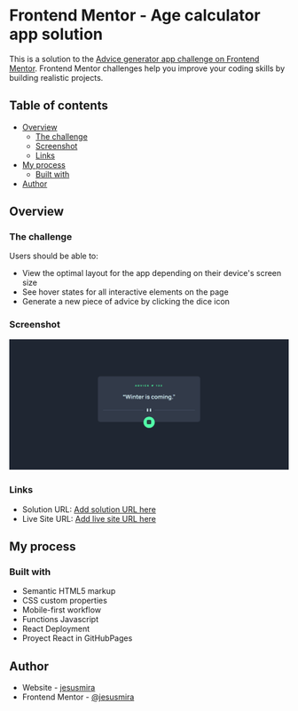# Frontend Mentor - Age calculator app solution

This is a solution to the [Advice generator app challenge on Frontend Mentor](https://www.frontendmentor.io/challenges/advice-generator-app-QdUG-13db). Frontend Mentor challenges help you improve your coding skills by building realistic projects.

## Table of contents

- [Overview](#overview)
  - [The challenge](#the-challenge)
  - [Screenshot](#screenshot)
  - [Links](#links)
- [My process](#my-process)
  - [Built with](#built-with)
- [Author](#author)


## Overview

### The challenge

Users should be able to:

- View the optimal layout for the app depending on their device's screen size
- See hover states for all interactive elements on the page
- Generate a new piece of advice by clicking the dice icon

### Screenshot

![](./screenshot.png)



### Links

- Solution URL: [Add solution URL here](https://github.com/jesusmira/frontendmentor-advice-generator-React)
- Live Site URL: [Add live site URL here](https://jesusmira.github.io/frontendmentor-advice-generator-React/)

## My process

### Built with

- Semantic HTML5 markup
- CSS custom properties
- Mobile-first workflow
- Functions Javascript
- React Deployment
- Proyect React in GitHubPages

## Author

- Website - [jesusmira](https://github.com/jesusmira)
- Frontend Mentor - [@jesusmira](https://www.frontendmentor.io/profile/jesusmira)




